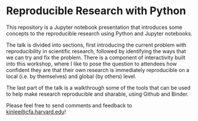 # Reproducible Research with Python

This repository is a Jupyter notebook presentation that introduces some
concepts to the reproducible research using Python and Jupyter notebooks.

The talk is divided into sections, first introducing the current problem
with reproducibility in scientific research, followed by identifying the ways
that we can try and fix the problem. There is a component of interactivity
built into this workshop, where I like to pose the question to attendees
how confident they are that their own research is immediately reproducible
on a local (i.e. by themselves) and global (by others) level.

The last part of the talk is a walkthrough some of the tools that can be
used to help make research reproducible and sharable, using Github and Binder.

Please feel free to send comments and feedback to kinlee@cfa.harvard.edu!
